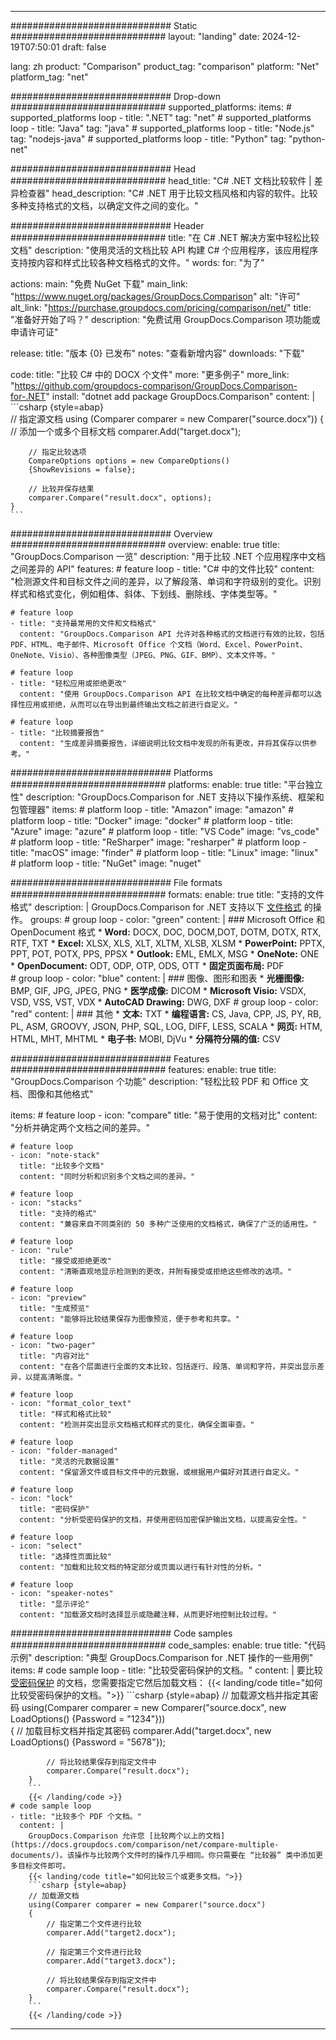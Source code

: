 
---
############################# Static ############################
layout: "landing"
date: 2024-12-19T07:50:01
draft: false

lang: zh
product: "Comparison"
product_tag: "comparison"
platform: "Net"
platform_tag: "net"

############################# Drop-down ############################
supported_platforms:
  items:
    # supported_platforms loop
    - title: ".NET"
      tag: "net"
    # supported_platforms loop
    - title: "Java"
      tag: "java"
    # supported_platforms loop
    - title: "Node.js"
      tag: "nodejs-java"
    # supported_platforms loop
    - title: "Python"
      tag: "python-net"

############################# Head ############################
head_title: "C# .NET 文档比较软件 | 差异检查器"
head_description: "C# .NET 用于比较文档风格和内容的软件。比较多种支持格式的文档，以确定文件之间的变化。"

############################# Header ############################
title: "在 C# .NET 解决方案中轻松比较文档"
description: "使用灵活的文档比较 API 构建 C# 个应用程序，该应用程序支持按内容和样式比较各种文档格式的文件。"
words:
  for: "为了"

actions:
  main: "免费 NuGet 下载"
  main_link: "https://www.nuget.org/packages/GroupDocs.Comparison"
  alt: "许可"
  alt_link: "https://purchase.groupdocs.com/pricing/comparison/net/"
  title: "准备好开始了吗？"
  description: "免费试用 GroupDocs.Comparison 项功能或申请许可证"

release:
  title: "版本 {0} 已发布"
  notes: "查看新增内容"
  downloads: "下载"

code:
  title: "比较 C# 中的 DOCX 个文件"
  more: "更多例子"
  more_link: "https://github.com/groupdocs-comparison/GroupDocs.Comparison-for-.NET"
  install: "dotnet add package GroupDocs.Comparison"
  content: |
    ```csharp {style=abap}   
    // 指定源文档
    using (Comparer comparer = new Comparer("source.docx"))
    {
        // 添加一个或多个目标文档
        comparer.Add("target.docx");

        // 指定比较选项
        CompareOptions options = new CompareOptions() 
        {ShowRevisions = false};

        // 比较并保存结果
        comparer.Compare("result.docx", options);
    }
    ```

############################# Overview ############################
overview:
  enable: true
  title: "GroupDocs.Comparison 一览"
  description: "用于比较 .NET 个应用程序中文档之间差异的 API"
  features:
    # feature loop
    - title: "C# 中的文件比较"
      content: "检测源文件和目标文件之间的差异，以了解段落、单词和字符级别的变化。识别样式和格式变化，例如粗体、斜体、下划线、删除线、字体类型等。"

    # feature loop
    - title: "支持最常用的文件和文档格式"
      content: "GroupDocs.Comparison API 允许对各种格式的文档进行有效的比较，包括 PDF、HTML、电子邮件、Microsoft Office 个文档（Word、Excel、PowerPoint、OneNote、Visio）、各种图像类型（JPEG、PNG、GIF、BMP）、文本文件等。"

    # feature loop
    - title: "轻松应用或拒绝更改"
      content: "使用 GroupDocs.Comparison API 在比较文档中确定的每种差异都可以选择性应用或拒绝，从而可以在导出到最终输出文档之前进行自定义。"

    # feature loop
    - title: "比较摘要报告"
      content: "生成差异摘要报告，详细说明比较文档中发现的所有更改，并将其保存以供参考。"

############################# Platforms ############################
platforms:
  enable: true
  title: "平台独立性"
  description: "GroupDocs.Comparison for .NET 支持以下操作系统、框架和包管理器"
  items:
    # platform loop
    - title: "Amazon"
      image: "amazon"
    # platform loop
    - title: "Docker"
      image: "docker"
    # platform loop
    - title: "Azure"
      image: "azure"
    # platform loop
    - title: "VS Code"
      image: "vs_code"
    # platform loop
    - title: "ReSharper"
      image: "resharper"
    # platform loop
    - title: "macOS"
      image: "finder"
    # platform loop
    - title: "Linux"
      image: "linux"
    # platform loop
    - title: "NuGet"
      image: "nuget"

############################# File formats ############################
formats:
  enable: true
  title: "支持的文件格式"
  description: |
    GroupDocs.Comparison for .NET 支持以下 [文件格式](https://docs.groupdocs.com/comparison/net/supported-document-formats/) 的操作。
  groups:
    # group loop
    - color: "green"
      content: |
        ### Microsoft Office 和 OpenDocument 格式
        * **Word:** DOCX, DOC, DOCM,DOT, DOTM, DOTX, RTX, RTF, TXT
        * **Excel:** XLSX, XLS, XLT, XLTM, XLSB, XLSM
        * **PowerPoint:** PPTX, PPT, POT, POTX, PPS, PPSX
        * **Outlook:** EML, EMLX, MSG
        * **OneNote:** ONE
        * **OpenDocument:** ODT, ODP, OTP, ODS, OTT
        * **固定页面布局:** PDF        
    # group loop
    - color: "blue"
      content: |
        ### 图像、图形和图表
        * **光栅图像:** BMP, GIF, JPG, JPEG, PNG
        * **医学成像:** DICOM
        * **Microsoft Visio:** VSDX, VSD, VSS, VST, VDX
        * **AutoCAD Drawing:** DWG, DXF
      # group loop
    - color: "red"
      content: |
        ### 其他
        * **文本:** TXT
        * **编程语言:** CS, Java, CPP, JS, PY, RB, PL, ASM, GROOVY, JSON, PHP, SQL, LOG, DIFF, LESS, SCALA
        * **网页:** HTM, HTML, MHT, MHTML
        * **电子书:** MOBI, DjVu
        * **分隔符分隔的值:** CSV

############################# Features ############################
features:
  enable: true
  title: "GroupDocs.Comparison 个功能"
  description: "轻松比较 PDF 和 Office 文档、图像和其他格式"

  items:
    # feature loop
    - icon: "compare"
      title: "易于使用的文档对比"
      content: "分析并确定两个文档之间的差异。"

    # feature loop
    - icon: "note-stack"
      title: "比较多个文档"
      content: "同时分析和识别多个文档之间的差异。"

    # feature loop
    - icon: "stacks"
      title: "支持的格式"
      content: "兼容来自不同类别的 50 多种广泛使用的文档格式，确保了广泛的适用性。"

    # feature loop
    - icon: "rule"
      title: "接受或拒绝更改"
      content: "清晰直观地显示检测到的更改，并附有接受或拒绝这些修改的选项。"

    # feature loop
    - icon: "preview"
      title: "生成预览"
      content: "能够将比较结果保存为图像预览，便于参考和共享。"

    # feature loop
    - icon: "two-pager"
      title: "内容对比"
      content: "在各个层面进行全面的文本比较，包括逐行、段落、单词和字符，并突出显示差异，以提高清晰度。"

    # feature loop
    - icon: "format_color_text"
      title: "样式和格式比较"
      content: "检测并突出显示文档格式和样式的变化，确保全面审查。"

    # feature loop
    - icon: "folder-managed"
      title: "灵活的元数据设置"
      content: "保留源文件或目标文件中的元数据，或根据用户偏好对其进行自定义。"

    # feature loop
    - icon: "lock"
      title: "密码保护"
      content: "分析受密码保护的文档，并使用密码加密保护输出文档，以提高安全性。"

    # feature loop
    - icon: "select"
      title: "选择性页面比较"
      content: "加载和比较文档的特定部分或页面以进行有针对性的分析。"

    # feature loop
    - icon: "speaker-notes"
      title: "显示评论"
      content: "加载源文档时选择显示或隐藏注释，从而更好地控制比较过程。"

############################# Code samples ############################
code_samples:
  enable: true
  title: "代码示例"
  description: "典型 GroupDocs.Comparison for .NET 操作的一些用例"
  items:
    # code sample loop
    - title: "比较受密码保护的文档。"
      content: |
        要比较 [受密码保护](https://docs.groupdocs.com/comparison/net/load-password-protected-documents/) 的文档，您需要指定它然后加载文档：
        {{< landing/code title="如何比较受密码保护的文档。">}}
        ```csharp {style=abap}
        // 加载源文档并指定其密码
        using(Comparer comparer = new Comparer("source.docx", new LoadOptions() {Password = "1234"}))  
        {
            // 加载目标文档并指定其密码
            comparer.Add("target.docx", new LoadOptions() {Password = "5678"});

            // 将比较结果保存到指定文件中
            comparer.Compare("result.docx");
        }
        ```
        {{< /landing/code >}}
    # code sample loop
    - title: "比较多个 PDF 个文档。"
      content: |
        GroupDocs.Comparison 允许您 [比较两个以上的文档](https://docs.groupdocs.com/comparison/net/compare-multiple-documents/)。该操作与比较两个文件时的操作几乎相同。你只需要在 “比较器” 类中添加更多目标文件即可。
        {{< landing/code title="如何比较三个或更多文档。">}}
        ```csharp {style=abap}   
        // 加载源文档
        using(Comparer comparer = new Comparer("source.docx") 
        {
            // 指定第二个文件进行比较
            comparer.Add("target2.docx");
            
            // 指定第三个文件进行比较
            comparer.Add("target3.docx");
            
            // 将比较结果保存到指定文件中
            comparer.Compare("result.docx");
        }
        ```
        {{< /landing/code >}}

---
